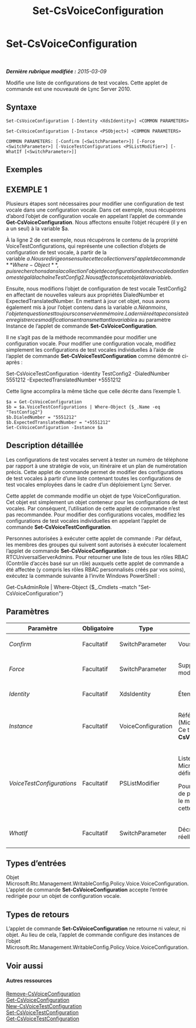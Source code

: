 ﻿---
title: Set-CsVoiceConfiguration
TOCTitle: Set-CsVoiceConfiguration
ms:assetid: dbab35ac-9a55-41d2-a726-9a26b2ff8e85
ms:mtpsurl: https://technet.microsoft.com/fr-fr/library/Gg398967(v=OCS.15)
ms:contentKeyID: 49299060
ms.date: 05/20/2016
mtps_version: v=OCS.15
ms.translationtype: HT
---

# Set-CsVoiceConfiguration

 

_**Dernière rubrique modifiée :** 2015-03-09_

Modifie une liste de configurations de test vocales. Cette applet de commande est une nouveauté de Lync Server 2010.

## Syntaxe

    Set-CsVoiceConfiguration [-Identity <XdsIdentity>] <COMMON PARAMETERS>

    Set-CsVoiceConfiguration [-Instance <PSObject>] <COMMON PARAMETERS>

    COMMON PARAMETERS: [-Confirm [<SwitchParameter>]] [-Force <SwitchParameter>] [-VoiceTestConfigurations <PSListModifier>] [-WhatIf [<SwitchParameter>]]

## Exemples

## EXEMPLE 1

Plusieurs étapes sont nécessaires pour modifier une configuration de test vocale dans une configuration vocale. Dans cet exemple, nous récupérons d’abord l’objet de configuration vocale en appelant l’applet de commande **Get-CsVoiceConfiguration**. Nous affectons ensuite l’objet récupéré (il y en a un seul) à la variable $a.

À la ligne 2 de cet exemple, nous récupérons le contenu de la propriété VoiceTestConfigurations, qui représente une collection d’objets de configuration de test vocale, à partir de la variable $a. Nous redirigeons ensuite cette collection vers l’applet de commande **Where-Object**, puis recherchons dans la collection l’objet de configuration de test vocale dont le nom est égal à la chaîne TestConfig2. Nous affectons cet objet à la variable $b.

Ensuite, nous modifions l’objet de configuration de test vocale TestConfig2 en affectant de nouvelles valeurs aux propriétés DialedNumber et ExpectedTranslatedNumber. En mettant à jour cet objet, nous avons également mis à jour l’objet contenu dans la variable $a. Néanmoins, l’objet en question est toujours conservé en mémoire. La dernière étape consiste à enregistrer ces modifications en transmettant la variable $a au paramètre Instance de l’applet de commande **Set-CsVoiceConfiguration**.

Il ne s’agit pas de la méthode recommandée pour modifier une configuration vocale. Pour modifier une configuration vocale, modifiez simplement les configurations de test vocales individuelles à l’aide de l’applet de commande **Set-CsVoiceTestConfiguration** comme démontré ci-après :

Set-CsVoiceTestConfiguration -Identity TestConfig2 -DialedNumber 5551212 -ExpectedTranslatedNumber +5551212

Cette ligne accomplira la même tâche que celle décrite dans l’exemple 1.

    $a = Get-CsVoiceConfiguration
    $b = $a.VoiceTestConfigurations | Where-Object {$_.Name -eq "TestConfig2"}
    $b.DialedNumber = "5551212"
    $b.ExpectedTranslatedNumber = "+5551212"
    Set-CsVoiceConfiguration -Instance $a

## Description détaillée

Les configurations de test vocales servent à tester un numéro de téléphone par rapport à une stratégie de voix, un itinéraire et un plan de numérotation précis. Cette applet de commande permet de modifier des configurations de test vocales à partir d’une liste contenant toutes les configurations de test vocales employées dans le cadre d’un déploiement Lync Server.

Cette applet de commande modifie un objet de type VoiceConfiguration. Cet objet est simplement un objet conteneur pour les configurations de test vocales. Par conséquent, l’utilisation de cette applet de commande n’est pas recommandée. Pour modifier des configurations vocales, modifiez les configurations de test vocales individuelles en appelant l’applet de commande **Set-CsVoiceTestConfiguration**.

Personnes autorisées à exécuter cette applet de commande : Par défaut, les membres des groupes qui suivent sont autorisés à exécuter localement l’applet de commande **Set-CsVoiceConfiguration** : RTCUniversalServerAdmins. Pour retourner une liste de tous les rôles RBAC (Contrôle d’accès basé sur un rôle) auxquels cette applet de commande a été affectée (y compris les rôles RBAC personnalisés créés par vos soins), exécutez la commande suivante à l’invite Windows PowerShell :

Get-CsAdminRole | Where-Object {$\_.Cmdlets –match "Set-CsVoiceConfiguration"}

## Paramètres


<table>
<colgroup>
<col style="width: 25%" />
<col style="width: 25%" />
<col style="width: 25%" />
<col style="width: 25%" />
</colgroup>
<thead>
<tr class="header">
<th>Paramètre</th>
<th>Obligatoire</th>
<th>Type</th>
<th>Description</th>
</tr>
</thead>
<tbody>
<tr class="odd">
<td><p><em>Confirm</em></p></td>
<td><p>Facultatif</p></td>
<td><p>SwitchParameter</p></td>
<td><p>Vous demande confirmation avant d’exécuter la commande.</p></td>
</tr>
<tr class="even">
<td><p><em>Force</em></p></td>
<td><p>Facultatif</p></td>
<td><p>SwitchParameter</p></td>
<td><p>Supprime les invites de confirmation qui s’affichent avant d’effectuer des modifications.</p></td>
</tr>
<tr class="odd">
<td><p><em>Identity</em></p></td>
<td><p>Facultatif</p></td>
<td><p>XdsIdentity</p></td>
<td><p>Étendue de cet objet. La seule valeur possible pour ce paramètre est Global.</p></td>
</tr>
<tr class="even">
<td><p><em>Instance</em></p></td>
<td><p>Facultatif</p></td>
<td><p>VoiceConfiguration</p></td>
<td><p>Référence à un objet de configuration vocale (Microsoft.Rtc.Management.WritableConfig.Policy.Voice.VoiceConfiguration). Ce type d’objet peut être récupéré par l’applet de commande <strong>Get-CsVoiceConfiguration</strong>.</p></td>
</tr>
<tr class="odd">
<td><p><em>VoiceTestConfigurations</em></p></td>
<td><p>Facultatif</p></td>
<td><p>PSListModifier</p></td>
<td><p>Liste de toutes les configurations de test vocales (objets Microsoft.Rtc.Management.WritableConfig.Policy.Voice.TestConfiguration) définies pour le déploiement Lync Server.</p>
<p>Pour modifier des objets individuels de configuration de test vocale, utilisez de préférence l’applet de commande <strong>Set-CsVoiceTestConfiguration</strong>. C’est le moyen que nous recommandons pour modifier des configurations dans cette liste.</p></td>
</tr>
<tr class="even">
<td><p><em>WhatIf</em></p></td>
<td><p>Facultatif</p></td>
<td><p>SwitchParameter</p></td>
<td><p>Décrit ce qui se passe si vous exécutez la commande sans l’exécuter réellement.</p></td>
</tr>
</tbody>
</table>


## Types d’entrées

Objet Microsoft.Rtc.Management.WritableConfig.Policy.Voice.VoiceConfiguration. L’applet de commande **Set-CsVoiceConfiguration** accepte l’entrée redirigée pour un objet de configuration vocale.

## Types de retours

L’applet de commande **Set-CsVoiceConfiguration** ne retourne ni valeur, ni objet. Au lieu de cela, l’applet de commande configure des instances de l’objet Microsoft.Rtc.Management.WritableConfig.Policy.Voice.VoiceConfiguration.

## Voir aussi

#### Autres ressources

[Remove-CsVoiceConfiguration](remove-csvoiceconfiguration.md)  
[Get-CsVoiceConfiguration](get-csvoiceconfiguration.md)  
[New-CsVoiceTestConfiguration](new-csvoicetestconfiguration.md)  
[Set-CsVoiceTestConfiguration](set-csvoicetestconfiguration.md)  
[Get-CsVoiceTestConfiguration](get-csvoicetestconfiguration.md)

